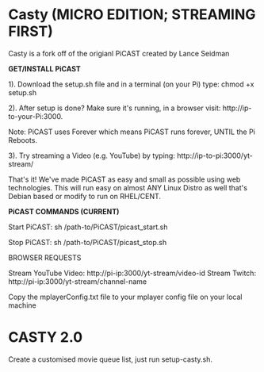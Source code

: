 # Casty (MICRO EDITION; STREAMING FIRST)
Casty is a fork off of the origianl PiCAST created by Lance Seidman

<b>GET/INSTALL PiCAST</b>

1). Download the setup.sh file and in a terminal (on your Pi) type: chmod +x setup.sh

2). After setup is done? Make sure it's running, in a browser visit: http://ip-to-your-Pi:3000.

Note: PiCAST uses Forever which means PiCAST runs forever, UNTIL the Pi Reboots.

3). Try streaming a Video (e.g. YouTube) by typing: http://ip-to-pi:3000/yt-stream/<YouTube Video ID>

That's it! We've made PiCAST as easy and small as possible using web technologies. This will run easy on
almost ANY Linux Distro as well that's Debian based or modify to run on RHEL/CENT.

<b>PiCAST COMMANDS (CURRENT)</b>

Start PiCAST: sh /path-to/PiCAST/picast_start.sh

Stop PiCAST: sh /path-to/PiCAST/picast_stop.sh

BROWSER REQUESTS

Stream YouTube Video: http://pi-ip:3000/yt-stream/video-id
Stream Twitch: http://pi-ip:3000/yt-stream/channel-name


Copy the mplayerConfig.txt file to your mplayer config file on your local machine


# CASTY 2.0

Create a customised movie queue list, just run setup-casty.sh. 
